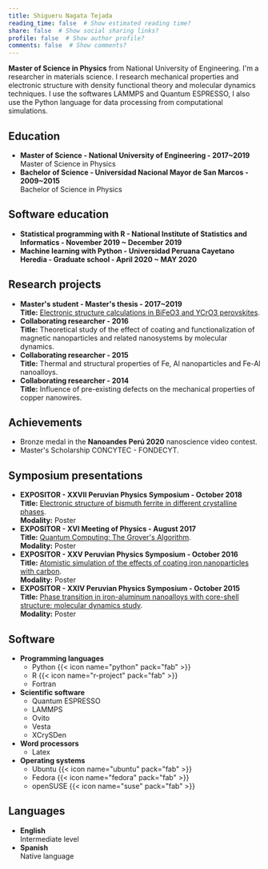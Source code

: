 ```yaml
---
title: Shigueru Nagata Tejada
reading_time: false  # Show estimated reading time?
share: false  # Show social sharing links?
profile: false  # Show author profile?
comments: false  # Show comments?
---
```

**Master of Science in Physics** from National University of Engineering. I'm a researcher in materials science. I research mechanical properties and electronic structure with density functional theory and molecular dynamics techniques. I use the softwares LAMMPS and Quantum ESPRESSO, I also use the Python language for data processing from computational simulations.

## Education

- **Master of Science - National University of Engineering - 2017~2019**\
  Master of Science in Physics
- **Bachelor of Science - Universidad Nacional Mayor de San Marcos - 2009~2015**\
  Bachelor of Science in Physics
  
## Software education

- **Statistical programming with R - National Institute of Statistics and Informatics - November 2019 ~ December 2019**
- **Machine learning with Python - Universidad Peruana Cayetano Heredia - Graduate school - April 2020 ~ MAY 2020**
  
## Research projects

- **Master's student - Master's thesis - 2017~2019**\
  **Title:** [Electronic structure calculations in BiFeO3 and YCrO3 perovskites](http://cybertesis.uni.edu.pe/handle/uni/19695).
- **Collaborating researcher - 2016**\
  **Title:** Theoretical study of the effect of coating and functionalization of magnetic nanoparticles and related nanosystems by molecular dynamics.
- **Collaborating researcher - 2015**\
  **Title:** Thermal and structural properties of Fe, Al nanoparticles and Fe-Al nanoalloys.
- **Collaborating researcher - 2014**\
  **Title:** Influence of pre-existing defects on the mechanical properties of copper nanowires.
  
## Achievements

- Bronze medal in the **Nanoandes Perú 2020** nanoscience video contest.
- Master's Scholarship CONCYTEC - FONDECYT.

## Symposium presentations

- **EXPOSITOR - XXVII Peruvian Physics Symposium - October 2018**\
  **Title:** [Electronic structure of bismuth ferrite in different crystalline phases](https://doi.org/10.5281/zenodo.4274410).\
  **Modality:** Poster
- **EXPOSITOR - XVI Meeting of Physics - August 2017**\
  **Title:** [Quantum Computing: The Grover's Algorithm](https://doi.org/10.5281/zenodo.4274110).\
  **Modality:** Poster
- **EXPOSITOR - XXV Peruvian Physics Symposium - October 2016**\
  **Title:** [Atomistic simulation of the effects of coating iron nanoparticles with carbon](https://doi.org/10.5281/zenodo.4273255).\
  **Modality:** Poster
- **EXPOSITOR - XXIV Peruvian Physics Symposium - October 2015**\
  **Title:** [Phase transition in iron-aluminum nanoalloys with core-shell structure: molecular dynamics study](https://doi.org/10.5281/zenodo.4275061).\
  **Modality:** Poster
  
## Software

- **Programming languages**
  * Python {{< icon name="python" pack="fab" >}}
  * R {{< icon name="r-project" pack="fab" >}}
  * Fortran
- **Scientific software**
  * Quantum ESPRESSO
  * LAMMPS
  * Ovito
  * Vesta
  * XCrySDen
- **Word processors**
  * Latex
- **Operating systems**
  * Ubuntu {{< icon name="ubuntu" pack="fab" >}}
  * Fedora {{< icon name="fedora" pack="fab" >}}
  * openSUSE {{< icon name="suse" pack="fab" >}}

## Languages

- **English**\
  Intermediate level
- **Spanish**\
  Native language
